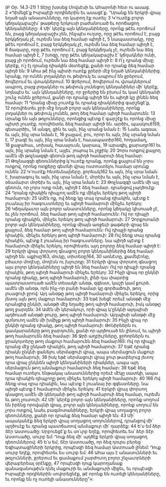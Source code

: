 (Բ Օր. 14.3-21)
1 Տէրը խօսեց Մովսէսի եւ Ահարոնի հետ ու ասաց. 2 «Դիմեցէ՛ք Իսրայէլի որդիներին եւ ասացէ՛ք. “Սրանք են երկրի վրայ եղած այն անասունները, որ կարող էք ուտել: 3 Կ՚ուտէք բոլոր կճղակաբաշխ՝ թաթերը երկուսի բաժանուած եւ որոճացող կենդանիները: 4 Մի՛ կերէք այն կենդանիները, որոնք թէեւ որոճում են, բայց կճղակաբաշխ չեն, ինչպէս ուղտը, որը թէեւ որոճում է, բայց երկկճղակ չէ, ուրեմն նա ձեզ համար պիղծ է, 5 նապաստակը, որը թէեւ որոճում է, բայց երկկճղակ չէ, ուրեմն նա ձեզ համար պիղծ է, 6 ճագարը, որը թէեւ որոճում է, բայց երկկճղակ չէ, ուրեմն նա ձեզ համար պիղծ է, 7 խոզը, որը թէեւ կճղակաբաշխ է՝ կճղակներ ունի, բայց չի որոճում, ուրեմն նա ձեզ համար պիղծ է: 8 Ո՛չ դրանց միսը կերէք, ո՛չ էլ դրանց դիակին մօտեցէք, քանի որ դրանք ձեզ համար պիղծ են:
9 Ահա թէ ինչ պիտի ուտէք ջրերի մէջ եղած կենդանիներից. նրանք, որ ունեն լողակներ ու թեփուկ եւ ապրում են ջրերում, ծովերում եւ վտակներում: 10 Ջրերում, ծովերում ու վտակներում ապրող, բայց լողակներ ու թեփուկ չունեցող կենդանիներ մի՛ կերէք, նոյնպէս եւ՝ այն կենդանիները, որ ջրերից են բխում եւ կամ կենդանի շունչ ունեն ջրերում, քանի որ դրանք պիղծ են եւ պիղծ կը լինեն ձեզ համար: 11 Դրանց միսը չուտէք եւ դրանց դիակներից գարշեցէ՛ք, 12 որովհետեւ ջրի մէջ եղած բոլոր այն կենդանիները, որոնք լողակներ ու թեփուկ չունեն, թող ձեզ համար պիղծ համարուեն:
13 Սրանք են այն թռչունները, որոնցից պէտք է գարշէք եւ որոնց միսը պիտի չուտէք, որովհետեւ ձեզ համար պիղծ են. արծիւ, պասկուճ159, գետարծիւ, 14 անգղ, ցին եւ այն, ինչ սրանց նման է: 15 Նաեւ ագռաւ եւ այն, ինչ սրա նման է, 16 ջայլամ, բու, որոր եւ այն, ինչ սրանց նման է, 17 բազէ եւ այն, ինչ սրա նման է, հաւապատիր160, հողամաղ, 18 քաջահաւ, սոխակ, հաւալուսն, կարապ, 19 արագիլ, քարադր161 եւ այն, ինչ սրանց նման է, այլեւ՝ յոպոպ եւ չղջիկ:
20 Չորս ոտքով քայլող ամէն մի թռչնազգի զեռուն թող պիղծ համարուի ձեզ համար: 21 Թռչնազգի զեռուններից կ՚ուտէք դրանք, որոնք քայլում են չորս ոտքով, որոնց ոտքերը գետնի վրայ ոստոստելու համար սրունք ունեն: 22 Կ՚ուտէք հետեւեալները. ջորեակ162 եւ այն, ինչ սրա նման է, խարագուլ եւ այն, ինչ սրա նման է, մորեխ եւ այն, ինչ սրա նման է, օձամարտ մորեխ եւ այն, ինչ սրա նման է:
23 Թռչնազգի ամէն մի այլ զեռուն, որ չորս ոտք ունի, պիղծ է ձեզ համար. դրանցով չպղծուէք: 24 Դրանց դիակին դիպչող ամէն ոք մինչեւ երեկոյ թող պիղծ համարուի: 25 Ամէն ոք, ով ձեռք կը տայ դրանց դիակին, պէտք է լուանայ իր հագուստները եւ պիղծ համարուի մինչեւ երեկոյ: 26 Կճղակաւոր այն բոլոր անասունները, որոնց կճղակը կիսուած չէ, եւ չեն որոճում, ձեզ համար թող պիղծ համարուեն: Ով որ դիպչի դրանց դիակին, մինչեւ երեկոյ թող պիղծ համարուի: 27 Չորքոտանի բոլոր այն կենդանիները, որոնք միայն առջեւի թաթերի վրայ են քայլում, ձեզ համար թող պիղծ համարուեն: Ով դիպչի դրանց դիակին, մինչեւ երեկոյ թող պիղծ համարուի: 28 Ով ձեռք տայ դրանց դիակին, պէտք է լուանայ իր հագուստները. նա պիղծ պէտք է համարուի մինչեւ երեկոյ, որովհետեւ այդ բոլորը ձեզ համար պիղծ է:
29 Երկրի վրայ փորսող գնացող բոլոր կենդանիներից ձեզ համար պիղծ են. աքիսը163, մուկը, տիտեռը164, 30 առնէտը, քամելէոնը, բծաւոր մողէսը, մողէսն ու խլուրդը: 31 Երկրի վրայ փորսող գնացող այս բոլոր կենդանիները պիղծ են ձեզ համար: Ով որ դիպչի դրանց դիակին, թող պիղծ համարուի մինչեւ երեկոյ: 32 Ինչի վրայ որ ընկնի դրանց դիակը, թող պիղծ համարուի, լինի դա փայտից պատրաստուած ամէն տեսակի անօթ, զգեստ, կաշի կամ քուրձ. ամէն մի անօթ, որն ինչ-որ բանի համար կը գործածուի, թող լուացուի ջրով: Այդ անօթը թող պիղծ համարուի մինչեւ երեկոյ, որից յետոյ այն թող մաքուր համարուի: 33 Եթէ խեցէ որեւէ անօթի մէջ դրանցից ընկնի, անօթի մէջ եղածը թող պիղծ համարուի, իսկ անօթը թող ջարդեն:
34 Ամէն մի կերակուր, որի վրայ կ՚ընկնի այդպիսի պղծուած անօթի ջուրը, թող պիղծ համարուի: Այդպիսի անօթի մէջ գտնուող ամէն մի խմիչք թող պիղծ համարուի: 35 Ինչի վրայ որ ընկնի դրանց դիակը, թող պիղծ համարուի: Թոնիրներն ու կասկարաները թող ջարդուեն, քանի որ պղծուած են լինում, եւ պիղծ թող համարուեն ձեզ համար:
36 Ջրի աղբիւրները, ջրհորներն ու ջրակոյտերը թող մաքուր համարուեն ձեզ համար165: Ով որ դիպչի դրանց մէջ ընկած դիակին, թող պիղծ համարուի: 37 Եթէ դրանց դիակն ընկնի ցանելու սերմացուի վրայ, ապա սերմացուն մաքուր թող համարուի, 38 իսկ եթէ սերմացուի վրայ ջուր թափելուց յետոյ դրա վրայ ընկնեն պիղծ կենդանիների դիակներ, ապա այդ սերմացուն թող անմաքուր համարուի ձեզ համար:
39 Եթէ ձեզ համար ուտելու ենթակայ անասուններից որեւէ մէկը սատկի, ապա դրա դիակին դիպչողը թող մինչեւ երեկոյ պիղծ համարուի: 40 166 Ով ձեռք տայ դրա դիակին, նա պէտք է լուանայ իր զգեստները. նա պիղծ պէտք է համարուի մինչեւ երեկոյ:
41 Երկրի վրայ փորսող գնացող ամէն մի կենդանի թող պիղծ համարուի ձեզ համար, ուրեմն եւ թող չուտուի: 42 Մի՛ կերէք բոլոր այն կենդանիները, որոնք սողում են իրենց որովայնի վրայ, բոլոր այն կենդանիները, որոնք սողում են չորս ոտքով, նաեւ բազմոտանիները, երկրի վրայ սողացող բոլոր զեռունները, քանի որ դրանք ձեզ համար պիղծ են: 43 Մի՛ ապականէք ձեզ երկրի վրայ սողացող սողուններով, դրանցով մի՛ պղծուէք եւ դրանց պատճառով անմաքուր մի՛ դարձէք:
44 Ե՛ս եմ ձեր Տէր Աստուածը: Սրբուեցէ՛ք եւ սո՛ւրբ եղէք, որովհետեւ ես՝ ձեր Տէր Աստուածը, սուրբ եմ: Դուք ձեզ մի՛ պղծէք երկրի վրայ սողացող զեռուններով: 45 Ե՛ս եմ, Տէր Աստուածը, որ ձեզ դուրս բերեց Եգիպտացիների երկրից, որպէսզի ձեզ համար Աստուած լինեմ: Դուք սուրբ եղէք, որովհետեւ ես սուրբ եմ:
46 Ահա այս է անասունների եւ թռչունների, ջրերում եւ ցամաքում շարժուող բոլոր շնչաւորների վերաբերեալ օրէնքը, 47 որպէսզի դուք կարողանաք զանազանութիւն դնել մաքուրի եւ անմաքուրի միջեւ, եւ որպէսզի Իսրայէլի որդիներին սովորեցնէք, թէ որոնք են ուտելի կենդանիները, եւ որոնք են ոչ ուտելի անասունները”»:
